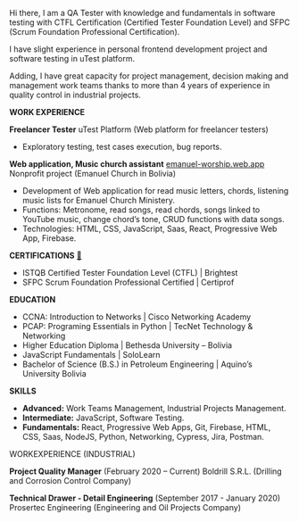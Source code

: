 Hi there, I am a QA Tester with knowledge and fundamentals in software testing with CTFL Certification (Certified Tester Foundation Level) and SFPC (Scrum Foundation Professional Certification). 

I have slight experience in personal frontend development project and software testing in uTest platform.  

Adding, I have great capacity for project management, decision making and management work teams thanks to more than 4 years of experience in quality control in industrial projects. 

**WORK EXPERIENCE** 

**Freelancer Tester**
uTest Platform (Web platform for freelancer testers) 
- Exploratory testing, test cases execution, bug reports. 

**Web application, Music church assistant** [emanuel-worship.web.app](https://emanuel-worship.web.app)
Nonprofit project (Emanuel Church in Bolivia) 
- Development of Web application for read music letters, chords, listening music lists for Emanuel Church Ministery. 
- Functions: Metronome, read songs, read chords, songs linked to YouTube music, change chord’s tone, CRUD functions with data songs. 
- Technologies: HTML, CSS, JavaScript, Saas, React, Progressive Web App, Firebase. 

**CERTIFICATIONS** [:paperclip:](https://credly.com/users/romerotitosamuel)

- ISTQB Certified Tester Foundation Level (CTFL) | Brightest
- SFPC Scrum Foundation Professional Certified | Certiprof

**EDUCATION**

- CCNA: Introduction to Networks | Cisco Networking Academy
- PCAP: Programing Essentials in Python | TecNet Technology & Networking
- Higher Education Diploma | Bethesda University – Bolivia
- JavaScript Fundamentals | SoloLearn
- Bachelor of Science (B.S.) in Petroleum Engineering | Aquino’s University Bolivia

**SKILLS**

- **Advanced:** Work Teams Management, Industrial Projects Management. 
- **Intermediate:** JavaScript, Software Testing. 
- **Fundamentals:** React, Progressive Web Apps, Git, Firebase, HTML, CSS, Saas, NodeJS, Python, Networking, Cypress, Jira, Postman.

WORKEXPERIENCE (INDUSTRIAL) 

**Project Quality Manager** (February 2020 – Current) 
Boldrill S.R.L. (Drilling and Corrosion Control Company) 

**Technical Drawer - Detail Engineering** (September 2017 - January 2020) 
Prosertec Engineering (Engineering and Oil Projects Company) 

<!--
**romerotitosamuel/romerotitosamuel** is a ✨ _special_ ✨ repository because its `README.md` (this file) appears on your GitHub profile.

Here are some ideas to get you started:

- 🔭 I’m currently working on ...
- 🌱 I’m currently learning ...
- 👯 I’m looking to collaborate on ...
- 🤔 I’m looking for help with ...
- 💬 Ask me about ...
- 📫 How to reach me: ...
- 😄 Pronouns: ...
- ⚡ Fun fact: ...
-->
